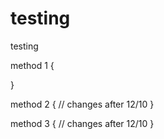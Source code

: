 # testing
testing 

method 1 {

}

method 2 {
// changes after 12/10
}

method 3 {
// changes after 12/10
}